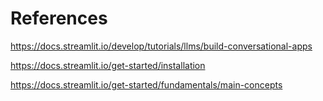 # References

https://docs.streamlit.io/develop/tutorials/llms/build-conversational-apps

https://docs.streamlit.io/get-started/installation

https://docs.streamlit.io/get-started/fundamentals/main-concepts
